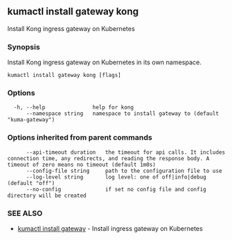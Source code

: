 ---
---
## kumactl install gateway kong

Install Kong ingress gateway on Kubernetes

### Synopsis

Install Kong ingress gateway on Kubernetes in its own namespace.

```
kumactl install gateway kong [flags]
```

### Options

```
  -h, --help               help for kong
      --namespace string   namespace to install gateway to (default "kuma-gateway")
```

### Options inherited from parent commands

```
      --api-timeout duration   the timeout for api calls. It includes connection time, any redirects, and reading the response body. A timeout of zero means no timeout (default 1m0s)
      --config-file string     path to the configuration file to use
      --log-level string       log level: one of off|info|debug (default "off")
      --no-config              if set no config file and config directory will be created
```

### SEE ALSO

* [kumactl install gateway](kumactl_install_gateway)	 - Install ingress gateway on Kubernetes

